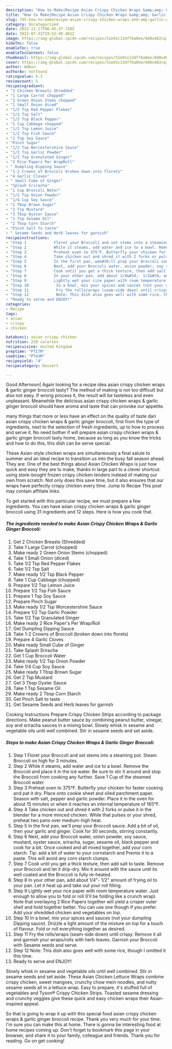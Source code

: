 ```yaml
---
description: "How to Make|Recipe Asian Crispy Chicken Wraps &amp;amp; Garlic Ginger Broccoli {That is Special"
title: "How to Make|Recipe Asian Crispy Chicken Wraps &amp;amp; Garlic Ginger Broccoli {That is Special"
slug: 745-how-to-makerecipe-asian-crispy-chicken-wraps-and-amp-garlic-ginger-broccoli-that-is-special
category: Uncategorized
date: 2022-11-17T00:45:37.720Z
date: 2023-07-31T19:52:40.461Z
image: https://img-global.cpcdn.com/recipes/51e91c13df76a0ee/680x482cq70/asian-crispy-chicken-wraps-garlic-ginger-broccoli-recipe-main-photo.jpg
hideToc: false
enableToc: true
enableTocContent: false
thumbnail: https://img-global.cpcdn.com/recipes/51e91c13df76a0ee/680x482cq70/asian-crispy-chicken-wraps-garlic-ginger-broccoli-recipe-main-photo.jpg
cover: https://img-global.cpcdn.com/recipes/51e91c13df76a0ee/680x482cq70/asian-crispy-chicken-wraps-garlic-ginger-broccoli-recipe-main-photo.jpg
author: Admin
authorAv: notfound
ratingvalue: 4.3
reviewcount: 5
recipeingredient:
- "2 Chicken Breasts Shredded"
- "1 Large Carrot chopped"
- "2 Green Onion Stems chopped"
- "1 Small Onion diced"
- "1/2 Tsp Red Pepper Flakes"
- "1/2 Tsp Salt"
- "1/2 Tsp Black Pepper"
- "1 Cup Cabbage chopped"
- "1/2 Tsp Lemon Juice"
- "1/2 Tsp Fish Sauce"
- "1 Tsp Soy Sauce"
- "Pinch Sugar"
- "1/2 Tsp Worcestershire Sauce"
- "1/2 Tsp Garlic Powder"
- "1/2 Tsp Granulated Ginger"
- "2 Rice Papers Per WrapRoll"
- " Dumpling Dipping Sauce"
- "1-2 Crowns of Broccoli broken down into florets"
- "4 Garlic Cloves"
- " Small Cube of Ginger"
- "Splash Sriracha"
- "1 Cup Broccoli Water"
- "1/2 Tsp Onion Powder"
- "1/4 Cup Soy Sauce"
- "1 Tbsp Brown Sugar"
- "2 Tsp Mustard"
- "3 Tbsp Oyster Sauce"
- "1 Tsp Sesame Oil"
- "2 Tbsp Corn Starch"
- "Pinch Salt to taste"
- " Sesame Seeds and Herb leaves for garnish"
recipeinstructions:
- "Step 1            Floret your Broccoli and set stems into a steaming pot. Steam Broccoli on high for 3 minutes."
- "Step 2            While it steams, add water and ice to a bowl. Remove the Broccoli and place it in the ice water. Be sure to stir it around and stop the Broccoli from cooking any further. Save 1 Cup of the steamed Broccoli water."
- "Step 3            Preheat oven to 375°F. Butterfly your chicken for faster cooking and pat it dry. Place onto cookie sheet and oiled parchment paper. Season with salt, pepper and garlic powder. Place it in the oven for about 15 minutes or when it reaches an internal temperature of 165°F."
- "Step 4            Take chicken out and shred it with 2 forks or pulse it in the blender for a more minced chicken. While that pulses or your shred, preheat two pans over medium-high heat."
- "Step 5            In the first pan, we&#39;ll prep your Broccoli sauce. Add a bit of oil, then your garlic and ginger. Cook for 30 seconds, stirring constantly."
- "Step 6            Next, add your Broccoli water, onion powder, soy sauce, mustard, oyster sauce, sriracha, sugar, sesame oil, black pepper and cook for a bit. Once cooked and all mixed together, add your corn starch.  Tip: add a bit of water to your cornstarch and Premix it to a paste. This will avoid any corn starch clumps."
- "Step 7            Cook until you get a thick texture, then add salt to taste. Remove your Broccoli and let it drip-dry. Mix it around with the sauce until its well coated and the Broccoli is fully re-heated."
- "Step 8            In your other pan, add about 1/4&#34;- 1/2&#34; amount of frying oil to your pan. Let it heat up and take out your roll filling."
- "Step 9            Lightly wet your rice paper with room temperature water. Just enough to allow you to fold or roll (I&#39;ll be folding like a crunch wrap). Note that overlaying 2 Rice Papers together will yield a crisper outer shell and hold together better. You can use one though if you prefer. Add your shredded chicken and vegetables on top."
- "Step 10            In a bowl, mix your spices and sauces (not your dumpling Dipping sauce). Drizzle a light amount of the mixture on top for a touch of flavour. Fold or roll everything together as desired."
- "Step 11            Fry the rolls/wraps (seam-side down) until crispy. Remove it all and garnish your wraps/rolls with herb leaves. Garnish your Broccoli with Sesame seeds and serve."
- "Step 12            Note: This dish also goes well with some rice, though I omitted it this time."
- "Ready to serve and ENJOY!"
categories:
- Recipe
tags:
- asian
- crispy
- chicken

katakunci: asian crispy chicken 
nutrition: 239 calories
recipecuisine: United Kingdom
preptime: "PT17M"
cooktime: "PT43M"
recipeyield: "4"
recipecategory: Dessert

---
```



Good Afternoon| Again looking for a recipe idea asian crispy chicken wraps &amp; garlic ginger broccoli tasty? The method of making is not too difficult but also not easy. If wrong process it, the result will be tasteless and even unpleasant. Meanwhile the delicious asian crispy chicken wraps &amp; garlic ginger broccoli should have aroma and taste that can provoke our appetite.






many things that more or less have an effect on the quality of taste dari asian crispy chicken wraps &amp; garlic ginger broccoli, first from the type of ingredients, next to the selection of fresh ingredients, up to how to process and serve it. No need bother if will prepare asian crispy chicken wraps &amp; garlic ginger broccoli tasty home, because as long as you know the tricks and how to do this, this dish can be serve special.


These Asian-style chicken wraps are simultaneously a final salute to summer and an ideal recipe to transition us into the busy fall season ahead. They are: One of the best things about Asian Chicken Wraps is just how quick and easy they are to make, thanks in large part to a clever shortcut: using store-bought frozen crispy chicken tenders instead of making our own from scratch. Not only does this save time, but it also ensures that our wraps have perfectly crispy chicken every time. Jump to Recipe This post may contain affiliate links.


To get started with this particular recipe, we must prepare a few ingredients. You can have asian crispy chicken wraps &amp; garlic ginger broccoli using 31 ingredients and 12 steps. Here is how you cook that.

<!--inarticleads1-->

##### The ingredients needed to make Asian Crispy Chicken Wraps &amp; Garlic Ginger Broccoli:

1. Get 2 Chicken Breasts (Shredded)
1. Take 1 Large Carrot (chopped)
1. Make ready 2 Green Onion Stems (chopped)
1. Take 1 Small Onion (diced)
1. Take 1/2 Tsp Red Pepper Flakes
1. Take 1/2 Tsp Salt
1. Make ready 1/2 Tsp Black Pepper
1. Take 1 Cup Cabbage (chopped)
1. Prepare 1/2 Tsp Lemon Juice
1. Prepare 1/2 Tsp Fish Sauce
1. Prepare 1 Tsp Soy Sauce
1. Prepare Pinch Sugar
1. Make ready 1/2 Tsp Worcestershire Sauce
1. Prepare 1/2 Tsp Garlic Powder
1. Take 1/2 Tsp Granulated Ginger
1. Make ready 2 Rice Paper&#39;s Per Wrap/Roll
1. Get  Dumpling Dipping Sauce
1. Take 1-2 Crowns of Broccoli (broken down into florets)
1. Prepare 4 Garlic Cloves
1. Make ready  Small Cube of Ginger
1. Take Splash Sriracha
1. Get 1 Cup Broccoli Water
1. Make ready 1/2 Tsp Onion Powder
1. Take 1/4 Cup Soy Sauce
1. Make ready 1 Tbsp Brown Sugar
1. Get 2 Tsp Mustard
1. Get 3 Tbsp Oyster Sauce
1. Take 1 Tsp Sesame Oil
1. Make ready 2 Tbsp Corn Starch
1. Get Pinch Salt to taste
1. Get  Sesame Seeds and Herb leaves for garnish


Cooking Instructions Prepare Crispy Chicken Strips according to package directions. Make peanut butter sauce by combining peanut butter, vinegar, soy and sriracha sauces in a mixing bowl. Slowly whisk in sesame and vegetable oils until well combined. Stir in sesame seeds and set aside. 

<!--inarticleads2-->

##### Steps to make Asian Crispy Chicken Wraps &amp; Garlic Ginger Broccoli:

1. Step 1            Floret your Broccoli and set stems into a steaming pot. Steam Broccoli on high for 3 minutes.
1. Step 2            While it steams, add water and ice to a bowl. Remove the Broccoli and place it in the ice water. Be sure to stir it around and stop the Broccoli from cooking any further. Save 1 Cup of the steamed Broccoli water.
1. Step 3            Preheat oven to 375°F. Butterfly your chicken for faster cooking and pat it dry. Place onto cookie sheet and oiled parchment paper. Season with salt, pepper and garlic powder. Place it in the oven for about 15 minutes or when it reaches an internal temperature of 165°F.
1. Step 4            Take chicken out and shred it with 2 forks or pulse it in the blender for a more minced chicken. While that pulses or your shred, preheat two pans over medium-high heat.
1. Step 5            In the first pan, we&#39;ll prep your Broccoli sauce. Add a bit of oil, then your garlic and ginger. Cook for 30 seconds, stirring constantly.
1. Step 6            Next, add your Broccoli water, onion powder, soy sauce, mustard, oyster sauce, sriracha, sugar, sesame oil, black pepper and cook for a bit. Once cooked and all mixed together, add your corn starch.  Tip: add a bit of water to your cornstarch and Premix it to a paste. This will avoid any corn starch clumps.
1. Step 7            Cook until you get a thick texture, then add salt to taste. Remove your Broccoli and let it drip-dry. Mix it around with the sauce until its well coated and the Broccoli is fully re-heated.
1. Step 8            In your other pan, add about 1/4&#34;- 1/2&#34; amount of frying oil to your pan. Let it heat up and take out your roll filling.
1. Step 9            Lightly wet your rice paper with room temperature water. Just enough to allow you to fold or roll (I&#39;ll be folding like a crunch wrap). Note that overlaying 2 Rice Papers together will yield a crisper outer shell and hold together better. You can use one though if you prefer. Add your shredded chicken and vegetables on top.
1. Step 10            In a bowl, mix your spices and sauces (not your dumpling Dipping sauce). Drizzle a light amount of the mixture on top for a touch of flavour. Fold or roll everything together as desired.
1. Step 11            Fry the rolls/wraps (seam-side down) until crispy. Remove it all and garnish your wraps/rolls with herb leaves. Garnish your Broccoli with Sesame seeds and serve.
1. Step 12            Note: This dish also goes well with some rice, though I omitted it this time.
1. Ready to serve and ENJOY!

Slowly whisk in sesame and vegetable oils until well combined. Stir in sesame seeds and set aside. These Asian Chicken Lettuce Wraps combine crispy chicken, sweet mangoes, crunchy chow mein noodles, and nutty sesame seeds all in a lettuce wrap. Easy to prepare, it&#39;s stuffed full of vegetables and Tyson® Crispy Chicken Strips. Toasted sesame dressing and crunchy veggies give these quick and easy chicken wraps their Asian-inspired appeal. 

So that is going to wrap it up with this special food asian crispy chicken wraps &amp; garlic ginger broccoli recipe. Thank you very much for your time. I'm sure you can make this at home. There is gonna be interesting food at home recipes coming up. Don't forget to bookmark this page in your browser, and share it to your family, colleague and friends. Thank you for reading. Go on get cooking!
